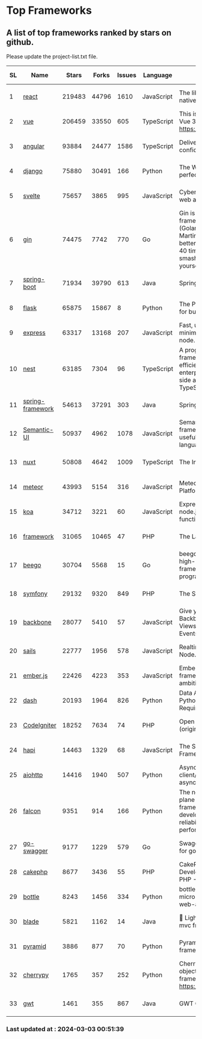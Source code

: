# Top Frameworks
## A list of top frameworks ranked by stars on github.  
Please update the project-list.txt file.

| SL| Name  | Stars| Forks| Issues | Language | Description | Last Commit |
| --| ------| -----| ---- | ------ | -------- | ----------- | ----------- |
| 1 | [react](https://github.com/facebook/react) | 219483 | 44796 | 1610 | JavaScript | The library for web and native user interfaces. | 2024-03-01 21:26:07 |
| 2 | [vue](https://github.com/vuejs/vue) | 206459 | 33550 | 605 | TypeScript | This is the repo for Vue 2. For Vue 3, go to https://github.com/vuejs/core | 2023-12-31 13:23:55 |
| 3 | [angular](https://github.com/angular/angular) | 93884 | 24477 | 1586 | TypeScript | Deliver web apps with confidence 🚀 | 2024-03-01 04:53:09 |
| 4 | [django](https://github.com/django/django) | 75880 | 30491 | 166 | Python | The Web framework for perfectionists with deadlines. | 2024-03-02 18:54:21 |
| 5 | [svelte](https://github.com/sveltejs/svelte) | 75657 | 3865 | 995 | JavaScript | Cybernetically enhanced web apps | 2024-03-02 12:15:56 |
| 6 | [gin](https://github.com/gin-gonic/gin) | 74475 | 7742 | 770 | Go | Gin is a HTTP web framework written in Go (Golang). It features a Martini-like API with much better performance -- up to 40 times faster. If you need smashing performance, get yourself some Gin. | 2024-02-19 02:34:48 |
| 7 | [spring-boot](https://github.com/spring-projects/spring-boot) | 71934 | 39790 | 613 | Java | Spring Boot | 2024-03-01 10:25:42 |
| 8 | [flask](https://github.com/pallets/flask) | 65875 | 15867 | 8 | Python | The Python micro framework for building web applications. | 2024-02-12 20:50:45 |
| 9 | [express](https://github.com/expressjs/express) | 63317 | 13168 | 207 | JavaScript | Fast, unopinionated, minimalist web framework for node. | 2024-02-26 19:20:53 |
| 10 | [nest](https://github.com/nestjs/nest) | 63185 | 7304 | 96 | TypeScript | A progressive Node.js framework for building efficient, scalable, and enterprise-grade server-side applications with TypeScript/JavaScript 🚀 | 2024-02-29 07:15:57 |
| 11 | [spring-framework](https://github.com/spring-projects/spring-framework) | 54613 | 37291 | 303 | Java | Spring Framework | 2024-03-02 17:08:27 |
| 12 | [Semantic-UI](https://github.com/Semantic-Org/Semantic-UI) | 50937 | 4962 | 1078 | JavaScript | Semantic is a UI component framework based around useful principles from natural language. | 2023-01-11 17:05:32 |
| 13 | [nuxt](https://github.com/nuxt/nuxt) | 50808 | 4642 | 1009 | TypeScript | The Intuitive Vue Framework. | 2024-03-02 13:08:42 |
| 14 | [meteor](https://github.com/meteor/meteor) | 43993 | 5154 | 316 | JavaScript | Meteor, the JavaScript App Platform | 2024-03-01 19:13:28 |
| 15 | [koa](https://github.com/koajs/koa) | 34712 | 3221 | 60 | JavaScript | Expressive middleware for node.js using ES2017 async functions | 2024-01-17 02:02:10 |
| 16 | [framework](https://github.com/laravel/framework) | 31065 | 10465 | 47 | PHP | The Laravel Framework. | 2024-03-02 16:35:54 |
| 17 | [beego](https://github.com/beego/beego) | 30704 | 5568 | 15 | Go | beego is an open-source, high-performance web framework for the Go programming language. | 2024-03-02 15:49:25 |
| 18 | [symfony](https://github.com/symfony/symfony) | 29132 | 9320 | 849 | PHP | The Symfony PHP framework | 2024-03-02 13:03:53 |
| 19 | [backbone](https://github.com/jashkenas/backbone) | 28077 | 5410 | 57 | JavaScript | Give your JS App some Backbone with Models, Views, Collections, and Events | 2024-02-25 16:49:40 |
| 20 | [sails](https://github.com/balderdashy/sails) | 22777 | 1956 | 578 | JavaScript | Realtime MVC Framework for Node.js | 2024-02-01 21:05:31 |
| 21 | [ember.js](https://github.com/emberjs/ember.js) | 22426 | 4223 | 353 | JavaScript | Ember.js - A JavaScript framework for creating ambitious web applications | 2024-02-20 17:43:54 |
| 22 | [dash](https://github.com/plotly/dash) | 20193 | 1964 | 826 | Python | Data Apps & Dashboards for Python. No JavaScript Required. | 2024-03-01 19:08:27 |
| 23 | [CodeIgniter](https://github.com/bcit-ci/CodeIgniter) | 18252 | 7634 | 74 | PHP | Open Source PHP Framework (originally from EllisLab) | 2024-02-10 21:52:04 |
| 24 | [hapi](https://github.com/hapijs/hapi) | 14463 | 1329 | 68 | JavaScript | The Simple, Secure Framework Developers Trust | 2024-01-29 15:47:50 |
| 25 | [aiohttp](https://github.com/aio-libs/aiohttp) | 14416 | 1940 | 507 | Python | Asynchronous HTTP client/server framework for asyncio and Python | 2024-03-01 21:55:53 |
| 26 | [falcon](https://github.com/falconry/falcon) | 9351 | 914 | 166 | Python | The no-magic web data plane API and microservices framework for Python developers, with a focus on reliability, correctness, and performance at scale. | 2024-03-02 13:22:28 |
| 27 | [go-swagger](https://github.com/go-swagger/go-swagger) | 9177 | 1229 | 579 | Go | Swagger 2.0 implementation for go | 2024-02-01 11:52:57 |
| 28 | [cakephp](https://github.com/cakephp/cakephp) | 8677 | 3436 | 55 | PHP | CakePHP: The Rapid Development Framework for PHP - Official Repository | 2024-02-26 06:09:15 |
| 29 | [bottle](https://github.com/bottlepy/bottle) | 8243 | 1456 | 334 | Python | bottle.py is a fast and simple micro-framework for python web-applications. | 2024-01-03 22:31:48 |
| 30 | [blade](https://github.com/lets-blade/blade) | 5821 | 1162 | 14 | Java | :rocket: Lightning fast and elegant mvc framework for Java8 | 2023-06-16 05:18:49 |
| 31 | [pyramid](https://github.com/Pylons/pyramid) | 3886 | 877 | 70 | Python | Pyramid - A Python web framework | 2024-02-09 03:32:10 |
| 32 | [cherrypy](https://github.com/cherrypy/cherrypy) | 1765 | 357 | 252 | Python | CherryPy is a pythonic, object-oriented HTTP framework.      https://cherrypy.dev | 2024-02-25 03:28:13 |
| 33 | [gwt](https://github.com/gwtproject/gwt) | 1461 | 355 | 867 | Java | GWT Open Source Project | 2024-02-14 15:40:02 |

### Last updated at : 2024-03-03 00:51:39
